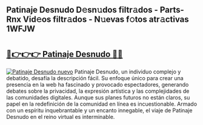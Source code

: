 ## Patinaje Desnudo D𝚎sn𝚞dos filtr𝚊dos - Parts-Rnx Vid𝚎os filtr𝚊dos - N𝚞evas f𝚘tos atr𝚊ctivas 1WFJW

# <h2><a href="http://mb43tc.tromn.icu/?c=Patinaje+Desnudo">🔗👉👉👉 Patinaje Desnudo 🔗🔗</a></h2>

[![Patinaje Desnudo nuevo](https://i.imgur.com/pEAQMta.gif)](http://mb43tc.tromn.icu/?c=Patinaje+Desnudo)
Patinaje Desnudo, un individuo complejo y debatido, desafía la descripción fácil. Su enfoque único para crear una presencia en la web ha fascinado y provocado espectadores, generando debates sobre la privacidad, la expresión artística y las complejidades de las comunidades digitales. Aunque sus planes futuros no están claros, su papel en la redefinición de la comunidad en línea es incuestionable. Armado con un espíritu inquebrantable y un encanto innegable, el viaje de Patinaje Desnudo en el reino virtual es interminable.
